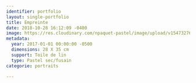 ```yaml
---
identifier: portfolio
layout: single-portfolio
title: Empreinte
date: 2018-10-28 16:12:09 -0400
image: https://res.cloudinary.com/npaquet-pastel/image/upload/v1547327638/23795625_1990645457871358_2993061659890630643_n.jpg
metadata:
  year: 2017-01-01 00:00:00 -0500
  dimensions: 28 X 35 cm
  support: Toile de lin
  type: Pastel sec/fusain
categorie: portraits

---
```

